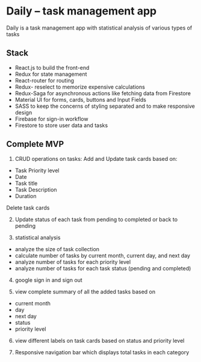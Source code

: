 
# Daily – task management app

Daily is a task management app with statistical analysis of various types of tasks



## Stack

- React.js to build the front-end
- Redux for state management 
- React-router for routing 
- Redux- reselect to memorize expensive calculations 
- Redux-Saga for asynchronous actions like fetching data from Firestore
- Material UI for forms, cards, buttons and Input Fields 
- SASS to keep the concerns of styling separated and to make responsive design
- Firebase for sign-in workflow 
- Firestore to store user data and tasks




## Complete MVP
1.	CRUD operations on tasks:
Add and Update task cards based on:
- Task Priority level
- Date
- Task title
- Task Description 
- Duration 

Delete task cards

2.	Update status of each task from pending to completed or back to pending 

3.	statistical analysis
- analyze the size of task collection 
- calculate number of tasks by current month, current day, and next day
- analyze number of tasks for each priority level 
- analyze number of tasks for each task status (pending and completed)

4.	google sign in and sign out

5.	view complete summary of all the added tasks based on
- current month
- day
- next day
- status
- priority level

6.	view different labels on task cards based on status and priority level

7.	Responsive navigation bar which displays total tasks in each category 
 

